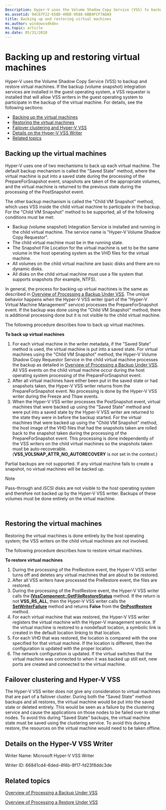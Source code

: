 ```yaml
---
Description: Hyper-V uses the Volume Shadow Copy Service (VSS) to backup and restore virtual machines.
ms.assetid: 94C67F22-658D-49DD-9588-6BB4FCF7ADA9
title: Backing up and restoring virtual machines
ms.author: windowssdkdev
ms.topic: article
ms.date: 05/31/2018
---
```


# Backing up and restoring virtual machines

Hyper-V uses the Volume Shadow Copy Service (VSS) to backup and restore virtual machines. If the backup (volume snapshot) integration services are installed in the guest operating system, a VSS requester is installed that will allow VSS writers in the guest operating system to participate in the backup of the virtual machine. For details, see the following sections:

-   [Backing up the virtual machines](#backing-up-the-virtual-machines)
-   [Restoring the virtual machines](#restoring-the-virtual-machines)
-   [Failover clustering and Hyper-V VSS](#failover-clustering-and-hyper-v-vss)
-   [Details on the Hyper-V VSS Writer](#details-on-the-hyper-v-vss-writer)
-   [Related topics](#related-topics)

## Backing up the virtual machines

Hyper-V uses one of two mechanisms to back up each virtual machine. The default backup mechanism is called the "Saved State" method, where the virtual machine is put into a saved state during the processing of the PrepareForSnapshot event, snapshots are taken of the appropriate volumes, and the virtual machine is returned to the previous state during the processing of the PostSnapshot event.

The other backup mechanism is called the "Child VM Snapshot" method, which uses VSS inside the child virtual machine to participate in the backup. For the "Child VM Snapshot" method to be supported, all of the following conditions must be met:

-   Backup (volume snapshot) Integration Service is installed and running in the child virtual machine. The service name is "Hyper-V Volume Shadow Copy Requestor".
-   The child virtual machine must be in the running state.
-   The Snapshot File Location for the virtual machine is set to be the same volume in the host operating system as the VHD files for the virtual machine.
-   All volumes on the child virtual machine are basic disks and there are no dynamic disks.
-   All disks on the child virtual machine must use a file system that supports snapshots (for example, NTFS).

In general, the process for backing up virtual machines is the same as described in [Overview of Processing a Backup Under VSS](https://msdn.microsoft.com/library/windows/desktop/aa384589). The unique behavior happens when the Hyper-V VSS writer (part of the "Hyper-V Virtual Machine Management" service) processes the PrepareForSnapshot event. If the backup was done using the "Child VM Snapshot" method, there is additional processing done but it is not visible to the child virtual machine.

The following procedure describes how to back up virtual machines.

**To back up virtual machines**

1.  For each virtual machine in the writer metadata, if the "Saved State" method is used, the virtual machine is put into a saved state. For virtual machines using the "Child VM Snapshot" method, the Hyper-V Volume Shadow Copy Requestor Service in the child virtual machine processes the backup as detailed in [Overview of Processing a Backup Under VSS](https://msdn.microsoft.com/library/windows/desktop/aa384589). All VSS events on the child virtual machine occur during the host operating system processing of the PrepareForSnapshot event.
2.  After all virtual machines have either been put in the saved state or had snapshots taken, the Hyper-V VSS writer returns from the PrepareForSnapshot event. No processing is done by the Hyper-V VSS writer during the Freeze and Thaw events.
3.  When the Hyper-V VSS writer processes the PostSnapshot event, virtual machines that were backed up using the "Saved State" method and were put into a saved state by the Hyper-V VSS writer are returned to the state they were in before the backup started. For the virtual machines that were backed up using the "Child VM Snapshot" method, the host image of the VHD files that had the snapshots taken are rolled back to the snapshot taken during the processing of the PrepareForSnapshot event. This processing is done independently of the VSS writers on the child virtual machines so the snapshots taken must be auto-recoverable. (**VSS\_VOLSNAP\_ATTR\_NO\_AUTORECOVERY** is not set in the context.)

Partial backups are not supported. If any virtual machine fails to create a snapshot, no virtual machines will be backed up.

> [!Note]  
> Pass-through and iSCSI disks are not visible to the host operating system and therefore not backed up by the Hyper-V VSS writer. Backups of these volumes must be done entirely on the virtual machine.

 

## Restoring the virtual machines

Restoring the virtual machines is done entirely by the host operating system; the VSS writers on the child virtual machines are not involved.

The following procedure describes how to restore virtual machines.

**To restore virtual machines**

1.  During the processing of the PreRestore event, the Hyper-V VSS writer turns off and deletes any virtual machines that are about to be restored.
2.  After all VSS writers have processed the PreRestore event, the files are restored.
3.  During the processing of the PostRestore event, the Hyper-V VSS writer calls the [**IVssComponent::GetFileRestoreStatus**](https://msdn.microsoft.com/library/windows/desktop/aa383517) method. If the return is not **VSS\_RS\_ALL**, then the Hyper-V VSS writer calls the [**SetWriterFailure**](https://msdn.microsoft.com/library/windows/desktop/aa381586) method and returns **False** from the [**OnPostRestore**](https://msdn.microsoft.com/library/windows/desktop/aa381566) method.
4.  For each virtual machine that was restored, the Hyper-V VSS writer registers the virtual machine with the Hyper-V management service. If the virtual machine is restored to a nondefault location, a symbolic link is created in the default location linking to that location.
5.  For each VHD that was restored, the location is compared with the one specified for that virtual machine. If the location is different, then the configuration is updated with the proper location.
6.  The network configuration is updated. If the virtual switches that the virtual machine was connected to when it was backed up still exit, new ports are created and connected to the virtual machine.

## Failover clustering and Hyper-V VSS

The Hyper-V VSS writer does not give any consideration to virtual machines that are part of a failover cluster. During both the "Saved State" method backups and all restores, the virtual machine would be put into the saved state or deleted entirely. This would be seen as a failure by the clustering service and cause the applications on those nodes to be failed over to other nodes. To avoid this during "Saved State" backups, the virtual machine state must be saved using the clustering service. To avoid this during a restore, the resources on the virtual machine would need to be taken offline.

## Details on the Hyper-V VSS Writer

Writer Name: Microsoft Hyper-V VSS Writer

Writer ID: 66841cd4-6ded-4f4b-8f17-fd23f8ddc3de

## Related topics

<dl> <dt>

[Overview of Processing a Backup Under VSS](https://msdn.microsoft.com/library/windows/desktop/aa384589)
</dt> <dt>

[Overview of Processing a Restore Under VSS](https://msdn.microsoft.com/library/windows/desktop/aa384590)
</dt> </dl>

 

 



